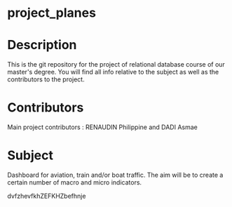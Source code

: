 # project_planes
 
# Description 

This is the git repository for the project of relational database course of our master's degree. You will find all info relative to the subject as well as the contributors to the project.

# Contributors

Main project contributors : RENAUDIN Philippine and DADI Asmae

# Subject

Dashboard for aviation, train and/or boat traffic. The aim will be to create a certain number of macro and micro indicators.

dvfzhevfkhZEFKHZbefhnje